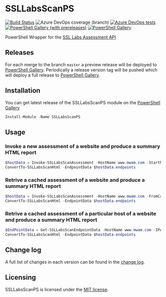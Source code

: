 # SSLLabsScanPS

[![Build Status](https://dev.azure.com/simonheather99/SSLLabsScanPS/_apis/build/status/simonheather99.SSLLabsScanPS?branchName=master)](https://dev.azure.com/simonheather99/SSLLabsScanPS/_build/latest?definitionId=4&branchName=master)
![Azure DevOps coverage (branch)](https://img.shields.io/azure-devops/coverage/simonheather99/SSLLabsScanPS/4/master)
[![Azure DevOps tests](https://img.shields.io/azure-devops/tests/simonheather99/SSLLabsScanPS/4/master)](https://simonheather99.visualstudio.com/SSLLabsScanPS/_test/analytics?definitionId=4&contextType=build)
[![PowerShell Gallery (with prereleases)](https://img.shields.io/powershellgallery/vpre/SSLLabsScanPS?label=SSLLabsScanPS%20Preview)](https://www.powershellgallery.com/packages/SSLLabsScanPS/)
[![PowerShell Gallery](https://img.shields.io/powershellgallery/v/SSLLabsScanPS?label=SSLLabsScanPS)](https://www.powershellgallery.com/packages/SSLLabsScanPS/)

PowerShell Wrapper for the [SSL Labs Assessment API](https://github.com/ssllabs/ssllabs-scan/blob/stable/ssllabs-api-docs.md)

## Releases

For each merge to the branch `master` a preview release will be
deployed to [PowerShell Gallery](https://www.powershellgallery.com/).
Periodically a release version tag will be pushed which will deploy a
full release to [PowerShell Gallery](https://www.powershellgallery.com/).

## Installation

You can get latest release of the SSLLabsScanPS module on the [PowerShell Gallery](https://www.powershellgallery.com/packages/SSLLabsScanPS)

```PowerShell
Install-Module -Name SSLLabsScanPS
```

## Usage

### Invoke a new assessment of a website and produce a summary HTML report

```PowerShell
$hostData = Invoke-SSLLabsScanAssessment -HostName www.mwam.com -StartNew -All Done
ConvertTo-SSLLabsScanHtml -EndpointData $hostData.endpoints
```

### Retrive a cached assessment of a website and produce a summary HTML report

```PowerShell
$hostData = Invoke-SSLLabsScanAssessment -HostName www.mwam.com -FromCache -All Done
ConvertTo-SSLLabsScanHtml -EndpointData $hostData.endpoints
```

### Retrive a cached assessment of a particular host of a website and produce a summary HTML report

```PowerShell
$EndPointData = Get-SSLLabsScanEndpointData -HostName www.mwam.com -IPAddress '18.132.32.101' -FromCache
ConvertTo-SSLLabsScanHtml -EndpointData $hostData.endpoints
```

## Change log

A full list of changes in each version can be found in the [change log](CHANGELOG.md).

## Licensing

SSLLabsScanPS is licensed under the [MIT license](LICENSE).
